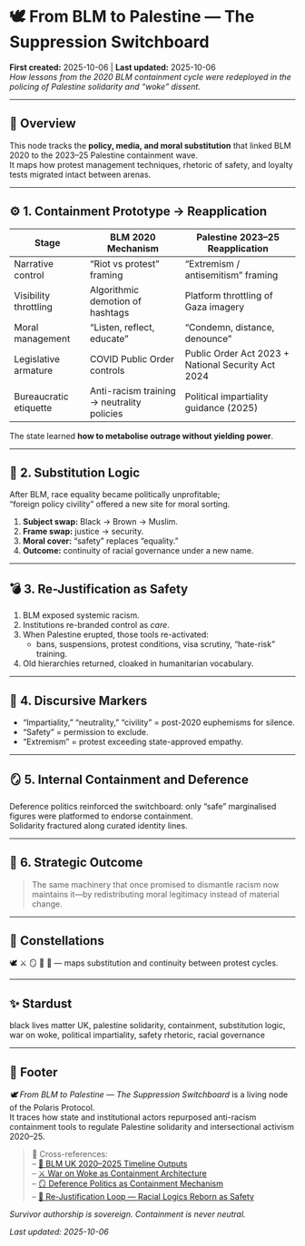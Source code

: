 # 🕊️ From BLM to Palestine — The Suppression Switchboard  
**First created:** 2025-10-06  |  **Last updated:** 2025-10-06  
*How lessons from the 2020 BLM containment cycle were redeployed in the policing of Palestine solidarity and “woke” dissent.*

---

## 🧭 Overview  

This node tracks the **policy, media, and moral substitution** that linked BLM 2020 to the 2023–25 Palestine containment wave.  
It maps how protest management techniques, rhetoric of safety, and loyalty tests migrated intact between arenas.

---

## ⚙️ 1. Containment Prototype → Reapplication  

| Stage | BLM 2020 Mechanism | Palestine 2023–25 Reapplication |
|-------|--------------------|----------------------------------|
| Narrative control | “Riot vs protest” framing | “Extremism / antisemitism” framing |
| Visibility throttling | Algorithmic demotion of hashtags | Platform throttling of Gaza imagery |
| Moral management | “Listen, reflect, educate” | “Condemn, distance, denounce” |
| Legislative armature | COVID Public Order controls | Public Order Act 2023 + National Security Act 2024 |
| Bureaucratic etiquette | Anti-racism training → neutrality policies | Political impartiality guidance (2025) |

The state learned **how to metabolise outrage without yielding power**.

---

## 🔄 2. Substitution Logic  

After BLM, race equality became politically unprofitable;  
“foreign policy civility” offered a new site for moral sorting.

1. **Subject swap:** Black → Brown → Muslim.  
2. **Frame swap:** justice → security.  
3. **Moral cover:** “safety” replaces “equality.”  
4. **Outcome:** continuity of racial governance under a new name.

---

## 💣 3. Re-Justification as Safety  

1. BLM exposed systemic racism.  
2. Institutions re-branded control as *care*.  
3. When Palestine erupted, those tools re-activated:  
   - bans, suspensions, protest conditions, visa scrutiny, “hate-risk” training.  
4. Old hierarchies returned, cloaked in humanitarian vocabulary.

---

## 🧩 4. Discursive Markers  

- “Impartiality,” “neutrality,” “civility” = post-2020 euphemisms for silence.  
- “Safety” = permission to exclude.  
- “Extremism” = protest exceeding state-approved empathy.  

---

## 🪞 5. Internal Containment and Deference  

Deference politics reinforced the switchboard: only “safe” marginalised figures were platformed to endorse containment.  
Solidarity fractured along curated identity lines.  

---

## 🧠 6. Strategic Outcome  

> The same machinery that once promised to dismantle racism now maintains it—by redistributing moral legitimacy instead of material change.

---

## 🌌 Constellations  
🕊️ ⚔️ 🪞 🧩 📅 — maps substitution and continuity between protest cycles.

---

## ✨ Stardust  
black lives matter UK, palestine solidarity, containment, substitution logic, war on woke, political impartiality, safety rhetoric, racial governance  

---

## 🏮 Footer  

*🕊️ From BLM to Palestine — The Suppression Switchboard* is a living node of the Polaris Protocol.  
It traces how state and institutional actors repurposed anti-racism containment tools to regulate Palestine solidarity and intersectional activism 2020–25.  

> 📡 Cross-references:  
> – [📅 BLM UK 2020–2025 Timeline Outputs](./📅_BLM_UK_2020-2025_Timeline_Outputs.md)  
> – [⚔️ War on Woke as Containment Architecture](./⚔️_War_on_Woke_as_Containment_Architecture.md)  
> – [🪞 Deference Politics as Containment Mechanism](./🪞_Deference_Politics_as_Containment_Mechanism.md)  
> – [🧩 Re-Justification Loop — Racial Logics Reborn as Safety](./🧩_Rejustification_Loop_Racial_Logics_Reborn_as_Safety.md)  

*Survivor authorship is sovereign. Containment is never neutral.*  

_Last updated: 2025-10-06_
